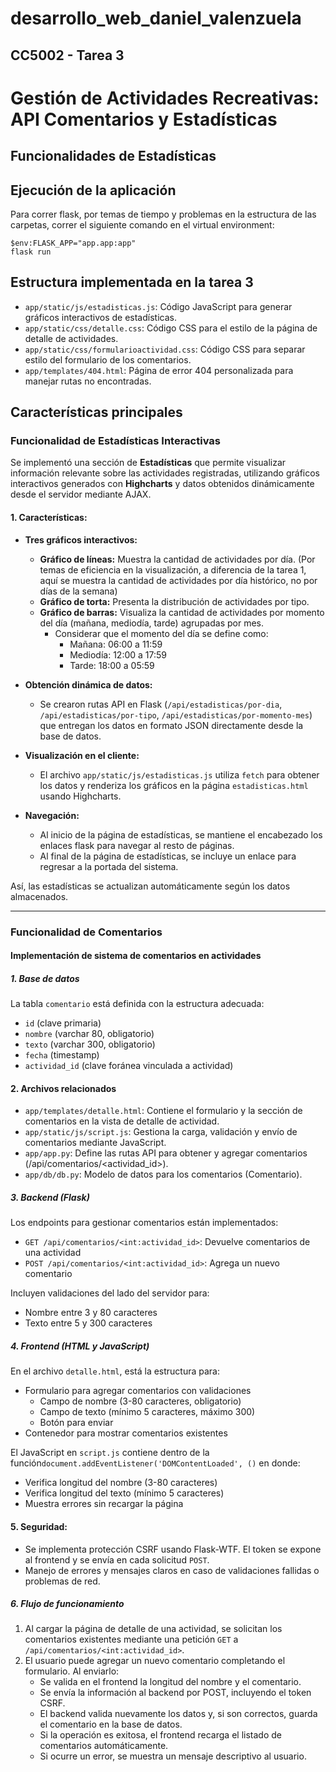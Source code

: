 # desarrollo_web_daniel_valenzuela

## CC5002 - Tarea 3

# Gestión de Actividades Recreativas: API Comentarios y Estadísticas

## Funcionalidades de Estadísticas

## Ejecución de la aplicación

Para correr flask, por temas de tiempo y problemas en la estructura de las carpetas, correr el siguiente comando en 
el virtual environment:
```
$env:FLASK_APP="app.app:app"
flask run
```

## Estructura implementada en la tarea 3

- `app/static/js/estadisticas.js`: Código JavaScript para generar gráficos interactivos de estadísticas.
- `app/static/css/detalle.css`: Código CSS para el estilo de la página de detalle de actividades.
- `app/static/css/formularioactividad.css`: Código CSS para separar estilo del formulario de los comentarios.
- `app/templates/404.html`: Página de error 404 personalizada para manejar rutas no encontradas.


## Características principales

### Funcionalidad de Estadísticas Interactivas

Se implementó una sección de **Estadísticas** que permite visualizar información relevante sobre las actividades registradas, 
utilizando gráficos interactivos generados con **Highcharts** y datos obtenidos dinámicamente desde el servidor mediante AJAX.

#### 1. Características:

- **Tres gráficos interactivos:**
  - **Gráfico de líneas:** Muestra la cantidad de actividades por día. (Por temas de eficiencia en la visualización, a diferencia de la tarea 1, 
aquí se muestra la cantidad de actividades por día histórico, no por días de la semana)
  - **Gráfico de torta:** Presenta la distribución de actividades por tipo.
  - **Gráfico de barras:** Visualiza la cantidad de actividades por momento del día (mañana, mediodía, tarde) agrupadas por mes. 
    - Considerar que el momento del día se define como:
      - Mañana: 06:00 a 11:59
      - Mediodía: 12:00 a 17:59
      - Tarde: 18:00 a 05:59
- **Obtención dinámica de datos:**
  - Se crearon rutas API en Flask (`/api/estadisticas/por-dia`, `/api/estadisticas/por-tipo`, `/api/estadisticas/por-momento-mes`) 
que entregan los datos en formato JSON directamente desde la base de datos.

- **Visualización en el cliente:**
  - El archivo `app/static/js/estadisticas.js` utiliza `fetch` para obtener los datos y renderiza los gráficos en la página `estadisticas.html` 
usando Highcharts.

- **Navegación:**
  - Al inicio de la página de estadísticas, se mantiene el encabezado los enlaces flask para navegar al resto de páginas.
  - Al final de la página de estadísticas, se incluye un enlace para regresar a la portada del sistema.

Así, las estadísticas se actualizan automáticamente según los datos almacenados.

---

### Funcionalidad de Comentarios 
#### Implementación de sistema de comentarios en actividades

##### 1. Base de datos
La tabla `comentario` está definida con la estructura adecuada:
- `id` (clave primaria)
- `nombre` (varchar 80, obligatorio)
- `texto` (varchar 300, obligatorio)
- `fecha` (timestamp)
- `actividad_id` (clave foránea vinculada a actividad)

#### 2. Archivos relacionados
- `app/templates/detalle.html`: Contiene el formulario y la sección de comentarios en la vista de detalle de actividad.
- `app/static/js/script.js`: Gestiona la carga, validación y envío de comentarios mediante JavaScript.
- `app/app.py`: Define las rutas API para obtener y agregar comentarios (/api/comentarios/<actividad_id>).
- `app/db/db.py`: Modelo de datos para los comentarios (Comentario).

##### 3. Backend (Flask)
Los endpoints para gestionar comentarios están implementados:

- `GET /api/comentarios/<int:actividad_id>`: Devuelve comentarios de una actividad
- `POST /api/comentarios/<int:actividad_id>`: Agrega un nuevo comentario

Incluyen validaciones del lado del servidor para:
- Nombre entre 3 y 80 caracteres
- Texto entre 5 y 300 caracteres

##### 4. Frontend (HTML y JavaScript)
En el archivo `detalle.html`, está la estructura para:
- Formulario para agregar comentarios con validaciones
  - Campo de nombre (3-80 caracteres, obligatorio)
  - Campo de texto (mínimo 5 caracteres, máximo 300)
  - Botón para enviar
- Contenedor para mostrar comentarios existentes

El JavaScript en `script.js` contiene dentro de la función`document.addEventListener('DOMContentLoaded', ()` en donde:
  - Verifica longitud del nombre (3-80 caracteres)
  - Verifica longitud del texto (mínimo 5 caracteres)
  - Muestra errores sin recargar la página

#### 5. Seguridad:

- Se implementa protección CSRF usando Flask-WTF. El token se expone al frontend y se envía en cada solicitud `POST`.
- Manejo de errores y mensajes claros en caso de validaciones fallidas o problemas de red.

##### 6. Flujo de funcionamiento
1. Al cargar la página de detalle de una actividad, se solicitan los comentarios existentes mediante una petición `GET` a `/api/comentarios/<int:actividad_id>`.
2. El usuario puede agregar un nuevo comentario completando el formulario. Al enviarlo:
   - Se valida en el frontend la longitud del nombre y el comentario.
   - Se envía la información al backend por POST, incluyendo el token CSRF.
   - El backend valida nuevamente los datos y, si son correctos, guarda el comentario en la base de datos.
   - Si la operación es exitosa, el frontend recarga el listado de comentarios automáticamente.
   - Si ocurre un error, se muestra un mensaje descriptivo al usuario.